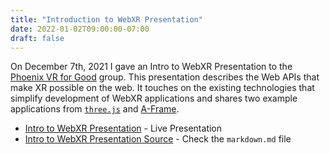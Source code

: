 ```yaml
---
title: "Introduction to WebXR Presentation"
date: 2022-01-02T09:00:00-07:00
draft: false
---
```


On December 7th, 2021 I gave an Intro to WebXR Presentation to the
[Phoenix VR for Good](https://www.meetup.com/Phoenix-VR-For-Good-Meetup/) group.
This presentation describes the Web APIs that make XR possible on the web.  It
touches on the existing technologies that simplify development of WebXR
applications and shares two example applications from [`three.js`](https://threejs.org)
and [A-Frame](https://aframe.io/).


* [Intro to WebXR Presentation](/presentations/webxr-intro-2021/) - Live Presentation
* [Intro to WebXR Presentation Source](https://github.com/godber/presentations.phxvr.org/blob/main/webvr-1/reveal.js/) - Check the `markdown.md` file
